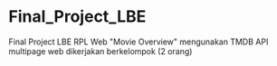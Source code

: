 # Final_Project_LBE
Final Project LBE RPL
Web "Movie Overview"
mengunakan TMDB API
multipage web
dikerjakan berkelompok (2 orang)
